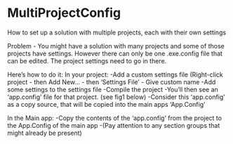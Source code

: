 # MultiProjectConfig
How to set up a solution with multiple projects, each with their own settings



Problem - You might have a solution with many projects and some of those projects have settings.  However there can only be one .exe.config file that can be edited. The project settings need to go in there. 

Here’s how to do it:
In your project:
  -Add a custom settings file (Right-click project - then Add New… - then ‘Settings File’ - Give custom name
  -Add some settings to the settings file
  -Compile the project
  -You’ll then see an ‘app.config’ file for that project.  (see fig1 below)
  -Consider this ‘app.config’ as a copy source, that will be copied into the main apps ‘App.Config’

In the Main app:
  -Copy the contents of the ‘app.config’ from the project to the App.Config of the main app
  -(Pay attention to any section groups that might already be present)

